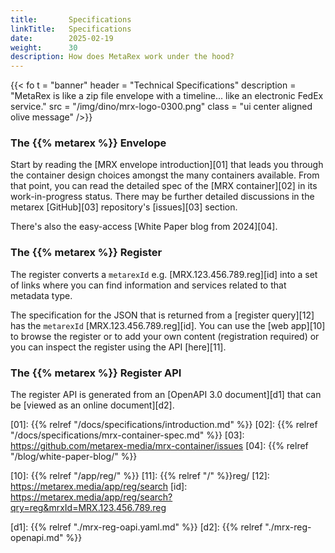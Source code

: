 ```yaml
---
title:       Specifications
linkTitle:   Specifications
date:        2025-02-19
weight:      30
description: How does MetaRex work under the hood?
---
```


{{< fo t = "banner"
    header = "Technical Specifications"
    description = "MetaRex is like a zip file envelope with a timeline... like an electronic FedEx service."
    src = "/img/dino/mrx-logo-0300.png"
    class = "ui center aligned olive message"
/>}}

### The {{% metarex %}} Envelope

Start by reading the [MRX envelope introduction][01] that leads you through the
container design choices amongst the many containers available. From that
point, you can read the detailed spec of the [MRX container][02] in its
work-in-progress status. There may be further detailed discussions in the
metarex [GitHub][03] repository's [issues][03] section.

There's also the easy-access [White Paper blog from 2024][04].

### The {{% metarex %}} Register

The register converts a `metarexId` e.g. [MRX.123.456.789.reg][id] into a set
of links where you can find information and services related to that metadata
type.

The specification for the JSON that is returned from a [register query][12]
has the `metarexId` [MRX.123.456.789.reg][id]. You can use the [web app][10]
to browse the register or to add your own content (registration required) or
you can inspect the register using the API [here][11].


### The {{% metarex %}} Register API

The register API is generated from an [OpenAPI 3.0 document][d1] that can be
[viewed as an online document][d2].

[01]: {{% relref "/docs/specifications/introduction.md" %}}
[02]: {{% relref "/docs/specifications/mrx-container-spec.md" %}}
[03]: https://github.com/metarex-media/mrx-container/issues
[04]: {{% relref "/blog/white-paper-blog/" %}}

[10]: {{% relref "/app/reg/" %}}
[11]: {{% relref "/" %}}reg/
[12]: https://metarex.media/app/reg/search
[id]: https://metarex.media/app/reg/search?qry=reg&mrxId=MRX.123.456.789.reg

[d1]: {{% relref "./mrx-reg-oapi.yaml.md" %}}
[d2]: {{% relref "./mrx-reg-openapi.md" %}}
